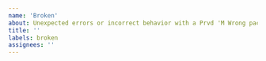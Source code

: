 ```yaml
---
name: 'Broken'
about: Unexpected errors or incorrect behavior with a Prvd 'M Wrong package
title: ''
labels: broken
assignees: ''
---
```

